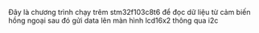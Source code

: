 Đây là chương trình chạy trêm stm32f103c8t6 để đọc dữ liệu từ cảm biến hồng ngoại sau đó gửi data lên màn hình lcd16x2 thông qua i2c
